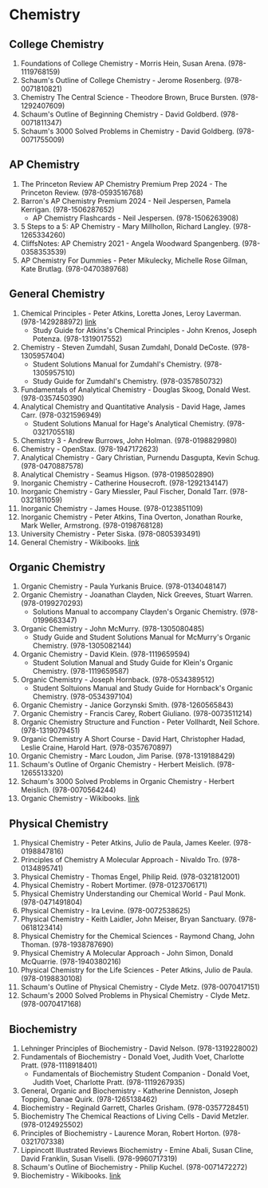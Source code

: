 # Chemistry
## College Chemistry
1. Foundations of College Chemistry - Morris Hein, Susan Arena. (978-1119768159)
2. Schaum's Outline of College Chemistry - Jerome Rosenberg. (978-0071810821)
3. Chemistry The Central Science - Theodore Brown, Bruce Bursten. (978-1292407609)
4. Schaum's Outline of Beginning Chemistry - David Goldberd. (978-0071811347)
5. Schaum's 3000 Solved Problems in Chemistry - David Goldberg. (978-0071755009)
## AP Chemistry
1. The Princeton Review AP Chemistry Premium Prep 2024 - The Princeton Review. (978-0593516768)
2. Barron's AP Chemistry Premium 2024 - Neil Jespersen, Pamela Kerrigan. (978-1506287652)
    - AP Chemistry Flashcards - Neil Jespersen. (978-1506263908)
3. 5 Steps to a 5: AP Chemistry - Mary Millhollon, Richard Langley. (978-1265334260)
4. CliffsNotes: AP Chemistry 2021 - Angela Woodward Spangenberg. (978-0358353539)
5. AP Chemistry For Dummies - Peter Mikulecky, Michelle Rose Gilman, Kate Brutlag. (978-0470389768)
## General Chemistry
1. Chemical Principles - Peter Atkins, Loretta Jones, Leroy Laverman. (978-1429288972) [link](https://www.amazon.com/s?k=978-1429288972)
    - Study Guide for Atkins's Chemical Principles - John Krenos, Joseph Potenza. (978-1319017552)
2. Chemistry - Steven Zumdahl, Susan Zumdahl, Donald DeCoste. (978-1305957404)
    - Student Solutions Manual for Zumdahl's Chemistry. (978-1305957510)
    - Study Guide for Zumdahl's Chemistry. (978-0357850732)
3. Fundamentals of Analytical Chemistry - Douglas Skoog, Donald West. (978-0357450390)
4. Analytical Chemistry and Quantitative Analysis - David Hage, James Carr. (978-0321596949)
    - Student Solutions Manual for Hage's Analytical Chemistry. (978-0321705518)
5. Chemistry 3 - Andrew Burrows, John Holman. (978-0198829980)
6. Chemistry - OpenStax. (978-1947172623)
7. Analytical Chemistry - Gary Christian, Purnendu Dasgupta, Kevin Schug. (978-0470887578)
8. Analytical Chemistry - Seamus Higson. (978-0198502890)
9. Inorganic Chemistry - Catherine Housecroft. (978-1292134147)
10. Inorganic Chemistry - Gary Miessler, Paul Fischer, Donald Tarr. (978-0321811059)
11. Inorganic Chemistry - James House. (978-0123851109)
12. Inorganic Chemistry - Peter Atkins, Tina Overton, Jonathan Rourke, Mark Weller, Armstrong. (978-0198768128)
13. University Chemistry - Peter Siska. (978-0805393491)
14. General Chemistry - Wikibooks. [link](https://en.wikibooks.org/wiki/General_Chemistry)
## Organic Chemistry
1. Organic Chemistry - Paula Yurkanis Bruice. (978-0134048147)
2. Organic Chemistry - Joanathan Clayden, Nick Greeves, Stuart Warren. (978-0199270293)
    - Solutions Manual to accompany Clayden's Organic Chemistry. (978-0199663347)
3. Organic Chemistry - John McMurry. (978-1305080485)
    - Study Guide and Student Solutions Manual for McMurry's Organic Chemistry. (978-1305082144)
4. Organic Chemistry - David Klein. (978-1119659594)
    - Student Solution Manual and Study Guide for Klein's Organic Chemistry. (978-1119659587)
5. Organic Chemistry - Joseph Hornback. (978-0534389512)
    - Student Soltuions Manual and Study Guide for Hornback's Organic Chemistry. (978-0534397104)
6. Organic Chemistry - Janice Gorzynski Smith. (978-1260565843)
7. Organic Chemistry - Francis Carey, Robert Giuliano. (978-0073511214)
8. Organic Chemistry Structure and Function - Peter Vollhardt, Neil Schore. (978-1319079451)
9. Organic Chemistry A Short Course - David Hart, Christopher Hadad, Leslie Craine, Harold Hart. (978-0357670897)
10. Organic Chemistry - Marc Loudon, Jim Parise. (978-1319188429)
11. Schaum's Outline of Organic Chemistry - Herbert Meislich. (978-1265513320)
12. Schaum's 3000 Solved Problems in Organic Chemistry - Herbert Meislich. (978-0070564244)
13. Organic Chemistry - Wikibooks. [link](https://en.wikibooks.org/wiki/Organic_Chemistry)
## Physical Chemistry
1. Physical Chemistry - Peter Atkins, Julio de Paula, James Keeler. (978-0198847816)
2. Principles of Chemistry A Molecular Approach - Nivaldo Tro. (978-0134895741)
3. Physical Chemistry - Thomas Engel, Philip Reid. (978-0321812001)
4. Physical Chemistry - Robert Mortimer. (978-0123706171)
5. Physical Chemistry Understanding our Chemical World - Paul Monk. (978-0471491804)
6. Physical Chemistry - Ira Levine. (978-0072538625)
7. Physical Chemistry - Keith Laidler, John Meiser, Bryan Sanctuary. (978-0618123414)
8. Physical Chemistry for the Chemical Sciences - Raymond Chang, John Thoman. (978-1938787690)
9. Physical Chemistry A Molecular Approach - John Simon, Donald McQuarrie. (978-1940380216)
10. Physical Chemistry for the Life Sciences - Peter Atkins, Julio de Paula. (978-0198830108)
11. Schaum's Outline of Physical Chemistry - Clyde Metz. (978-0070417151)
12. Schaum's 2000 Solved Problems in Physical Chemistry - Clyde Metz. (978-0070417168)
## Biochemistry
1. Lehninger Principles of Biochemistry - David Nelson. (978-1319228002)
2. Fundamentals of Biochemistry - Donald Voet, Judith Voet, Charlotte Pratt. (978-1118918401)
    - Fundamentals of Biochemistry Student Companion - Donald Voet, Judith Voet, Charlotte Pratt. (978-1119267935)
3. General, Organic and Biochemistry - Katherine Denniston, Joseph Topping, Danae Quirk. (978-1265138462)
4. Biochemistry - Reginald Garrett, Charles Grisham. (978-0357728451)
5. Biochemistry The Chemical Reactions of Living Cells - David Metzler. (978-0124925502)
6. Principles of Biochemistry - Laurence Moran, Robert Horton. (978-0321707338)
7. Lippincott Illustrated Reviews Biochemistry - Emine Abali, Susan Cline, David Franklin, Susan Viselli. (978-9960717319)
8. Schaum's Outline of Biochemistry - Philip Kuchel. (978-0071472272)
9. Biochemistry - Wikibooks. [link](https://en.wikibooks.org/wiki/Biochemistry)
